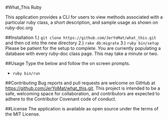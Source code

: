 #What_This Ruby

This application provides a CLI for users to view methods associated with a particular ruby class, a short description, and sample usage as shown on ruby-doc.org

##Installation
1.) `git clone https://github.com/JerYoMat/what_this.git` and then cd into the new directory
2.) `rake db:migrate`
3.) `ruby bin/setup`
Please be patient for the setup to complete.  You are currently populating a database with every ruby-doc class page.  This may take a minute or two.

##Usage
Type the below and follow the on screen prompts.
- `ruby bin/run`

##Contributing
Bug reports and pull requests are welcome on GitHub at https://github.com/JerYoMat/what_this.git. This project is intended to be a safe, welcoming space for collaboration, and contributors are expected to adhere to the Contributor Covenant code of conduct.

##License
The application is available as open source under the terms of the MIT License.
